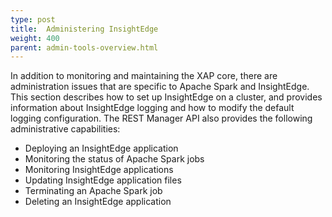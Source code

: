 ```yaml
---
type: post
title:  Administering InsightEdge
weight: 400
parent: admin-tools-overview.html
---
```

 
In addition to monitoring and maintaining the XAP core, there are administration issues that are specific to Apache Spark and InsightEdge.  This section describes how to set up InsightEdge on a cluster, and provides information about InsightEdge logging and how to modify the default logging configuration. The REST Manager API also provides the following administrative capabilities:

- Deploying an InsightEdge application
- Monitoring the status of Apache Spark jobs
- Monitoring InsightEdge applications
- Updating InsightEdge application files
- Terminating an Apache Spark job
- Deleting an InsightEdge application

